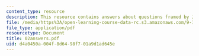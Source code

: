 ```yaml
---
content_type: resource
description: This resource contains answers about questions framed by Julius and Axel.
file: /media/https%3A/open-learning-course-data-rc.s3.amazonaws.com/9-12-experimental-molecular-neurobiology-fall-2006/d4a0450a004f8d6498f701a9d1ad645e_02answers.pdf
file_type: application/pdf
resourcetype: Document
title: 02answers.pdf
uid: d4a0450a-004f-8d64-98f7-01a9d1ad645e
---
```

